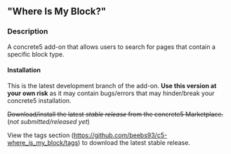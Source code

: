 ## "Where Is My Block?"

### Description
A concrete5 add-on that allows users to search for pages that contain a specific block type.

#### Installation
This is the latest development branch of the add-on. <strong>Use this version at your own risk</strong> as it may contain bugs/errors that may hinder/break your concrete5 installation.

<del>Download/install the latest <em>stable release</em> from the concrete5 Marketplace.</del>(<em>not submitted/released yet</em>)

View the tags section (https://github.com/beebs93/c5-where_is_my_block/tags) to download the latest stable release.